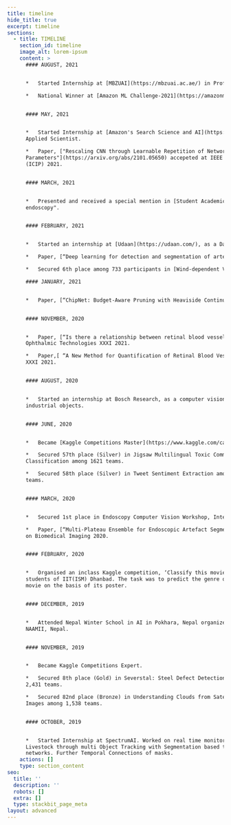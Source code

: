 ```yaml
---
title: timeline
hide_title: true
excerpt: timeline
sections:
  - title: TIMELINE
    section_id: timeline
    image_alt: lorem-ipsum
    content: >
      #### AUGUST, 2021


      *   Started Internship at [MBZUAI](https://mbzuai.ac.ae/) in Professor [Eric Xing's](http://www.cs.cmu.edu/~epxing/) Lab under [Zhiqiang Shen](http://zhiqiangshen.com/).

      *   National Winner at [Amazon ML Challenge-2021](https://amazonmlchallenge.splashthat.com/), task was to develop a framework for product node classification.


      #### MAY, 2021


      *   Started Internship at [Amazon's Search Science and AI](https://www.amazon.science/research-areas/search-and-information-retrieval) Team as an
      Applied Scientist.

      *   Paper, ["Rescaling CNN through Learnable Repetition of Network
      Parameters"](https://arxiv.org/abs/2101.05650) accepeted at IEEE International Conference on Image Processing
      (ICIP) 2021.


      #### MARCH, 2021


      *   Presented and received a special mention in [Student Academic Conclave at Inter-IIT Tech Meet](https://interiit-tech.org/events/students_activity_conference) 2021 for the paper, "Deep learning for detection and segmentation of artefact and disease instances in gastrointestinal
      endoscopy".


      #### FEBRUARY, 2021


      *   Started an internship at [Udaan](https://udaan.com/), as a Data Scientist, working with their catalogue team.

      *   Paper, [“Deep learning for detection and segmentation of artefact and disease instances in gastrointestinal endoscopy”](https://www.sciencedirect.com/science/article/pii/S1361841521000487) accepted at Medical Image Analysis Journal.

      *   Secured 6th place among 733 participants in [Wind-dependent Variables : Predict Wind Speeds of Tropical Storms](https://www.drivendata.org/competitions/72/predict-wind-speeds/leaderboard/)

      #### JANUARY, 2021


      *   Paper, [“ChipNet: Budget-Aware Pruning with Heaviside Continuous Approximations”](https://openreview.net/forum?id=xCxXwTzx4L1) accepted at International Conference on Learning Representations (ICLR) 2021.


      #### NOVEMBER, 2020


      *   Paper, [“Is there a relationship between retinal blood vessel characteristics and ametropia?”](https://www.spiedigitallibrary.org/conference-proceedings-of-spie/11623/2576987/Is-there-a-relationship-between-retinal-blood-vessel-characteristics-and/10.1117/12.2576987.short?SSO=1) accepted at Proceedings of SPIE,
      Ophthalmic Technologies XXXI 2021.

      *   Paper,[ “A New Method for Quantification of Retinal Blood Vessel Characteristics”](https://www.spiedigitallibrary.org/conference-proceedings-of-spie/11623/2576984/A-new-method-for-quantification-of-retinal-blood-vessel-characteristics/10.1117/12.2576984.short) accepted at Proceedings of SPIE, Ophthalmic Technologies
      XXXI 2021.


      #### AUGUST, 2020


      *   Started an internship at Bosch Research, as a computer visionspecialist, worked on unsupervised defect detection and localization for
      industrial objects.


      #### JUNE, 2020


      *   Became [Kaggle Competitions Master](https://www.kaggle.com/carnav0400).

      *   Secured 57th place (Silver) in Jigsaw Multilingual Toxic Comment
      Classification among 1621 teams.

      *   Secured 58th place (Silver) in Tweet Sentiment Extraction among 2227
      teams.


      #### MARCH, 2020


      *   Secured 1st place in Endoscopy Computer Vision Workshop, International Symposium on Biomedical Imaging (ISBI) 2020 (segmentation Track).

      *   Paper, [“Multi-Plateau Ensemble for Endoscopic Artefact Segmentation and Detection”] accepted at EndoCV Workshop, IEEE International Symposium
      on Biomedical Imaging 2020.


      #### FEBRUARY, 2020


      *   Organised an inclass Kaggle competition, ‘Classify this movie’ for the
      students of IIT(ISM) Dhanbad. The task was to predict the genre of the
      movie on the basis of its poster.


      #### DECEMBER, 2019


      *   Attended Nepal Winter School in AI in Pokhara, Nepal organized by
      NAAMII, Nepal.


      #### NOVEMBER, 2019


      *   Became Kaggle Competitions Expert.

      *   Secured 8th place (Gold) in Severstal: Steel Defect Detection among
      2,431 teams.

      *   Secured 82nd place (Bronze) in Understanding Clouds from Satellite
      Images among 1,538 teams.


      #### OCTOBER, 2019


      *   Started Internship at SpectrumAI. Worked on real time monitoring of
      Livestock through multi Object Tracking with Segmentation based two stage
      networks. Further Temporal Connections of masks.
    actions: []
    type: section_content
seo:
  title: ''
  description: ''
  robots: []
  extra: []
  type: stackbit_page_meta
layout: advanced
---
```

